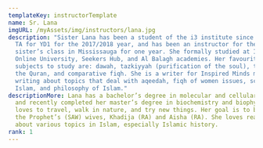 ```yaml
---
templateKey: instructorTemplate
name: Sr. Lana
imgURL: /myAssets/img/instructors/lana.jpg
description: "Sister Lana has been a student of the i3 institute since 2015, a
  TA for YD1 for the 2017/2018 year, and has been an instructor for the YD1
  sister’s class in Mississauga for one year. She formally studied at Islamic
  Online University, Seekers Hub, and Al Balagh academies. Her favourite
  subjects to study are: dawah, tazkiyyah (purification of the soul), tafsir of
  the Quran, and comparative fiqh. She is a writer for Inspired Minds magazine,
  writing about topics that deal with aqeedah, fiqh of women issues, science in
  Islam, and philosophy of Islam."
descriptionMore: Lana has a bachelor’s degree in molecular and cellular biology
  and recently completed her master’s degree in biochemistry and biophysics. She
  loves to travel, walk in nature, and try new things. Her goal is to be like
  the Prophet’s (SAW) wives, Khadija (RA) and Aisha (RA). She loves reading
  about various topics in Islam, especially Islamic history.
rank: 1
---
```


